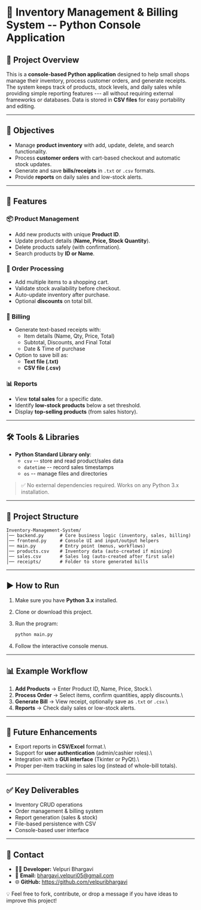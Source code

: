 # 🏪 Inventory Management & Billing System -- Python Console Application

## 📌 Project Overview

This is a **console-based Python application** designed to help small
shops manage their inventory, process customer orders, and generate
receipts.
The system keeps track of products, stock levels, and daily sales while
providing simple reporting features --- all without requiring external
frameworks or databases.
Data is stored in **CSV files** for easy portability and editing.

------------------------------------------------------------------------

## 🎯 Objectives

-   Manage **product inventory** with add, update, delete, and search
    functionality.
-   Process **customer orders** with cart-based checkout and automatic
    stock updates.
-   Generate and save **bills/receipts** in `.txt` or `.csv` formats.
-   Provide **reports** on daily sales and low-stock alerts.

------------------------------------------------------------------------

## 🚀 Features

### 📦 Product Management

-   Add new products with unique **Product ID**.
-   Update product details (**Name, Price, Stock Quantity**).
-   Delete products safely (with confirmation).
-   Search products by **ID or Name**.

### 🛒 Order Processing

-   Add multiple items to a shopping cart.
-   Validate stock availability before checkout.
-   Auto-update inventory after purchase.
-   Optional **discounts** on total bill.

### 🧾 Billing

-   Generate text-based receipts with:
    -   Item details (Name, Qty, Price, Total)
    -   Subtotal, Discounts, and Final Total
    -   Date & Time of purchase
-   Option to save bill as:
    -   **Text file (.txt)**
    -   **CSV file (.csv)**

### 📊 Reports

-   View **total sales** for a specific date.
-   Identify **low-stock products** below a set threshold.
-   Display **top-selling products** (from sales history).

------------------------------------------------------------------------

## 🛠 Tools & Libraries

-   **Python Standard Library only**:
    -   `csv` -- store and read product/sales data
    -   `datetime` -- record sales timestamps
    -   `os` -- manage files and directories

> ✅ No external dependencies required. Works on any Python 3.x
> installation.

------------------------------------------------------------------------

## 📂 Project Structure

    Inventory-Management-System/
    │── backend.py      # Core business logic (inventory, sales, billing)
    │── frontend.py     # Console UI and input/output helpers
    │── main.py         # Entry point (menus, workflows)
    │── products.csv    # Inventory data (auto-created if missing)
    │── sales.csv       # Sales log (auto-created after first sale)
    │── receipts/       # Folder to store generated bills

------------------------------------------------------------------------

## ▶️ How to Run

1.  Make sure you have **Python 3.x** installed.

2.  Clone or download this project.

3.  Run the program:

    ``` bash
    python main.py
    ```

4.  Follow the interactive console menus.

------------------------------------------------------------------------

## 📊 Example Workflow

1.  **Add Products** → Enter Product ID, Name, Price, Stock.\
2.  **Process Order** → Select items, confirm quantities, apply
    discounts.\
3.  **Generate Bill** → View receipt, optionally save as `.txt` or
    `.csv`.\
4.  **Reports** → Check daily sales or low-stock alerts.

------------------------------------------------------------------------

## 📌 Future Enhancements

-   Export reports in **CSV/Excel** format.\
-   Support for **user authentication** (admin/cashier roles).\
-   Integration with a **GUI interface** (Tkinter or PyQt).\
-   Proper per-item tracking in sales log (instead of whole-bill
    totals).

------------------------------------------------------------------------
## ✅ Key Deliverables

-   Inventory CRUD operations
-   Order management & billing system
-   Report generation (sales & stock)
-   File-based persistence with CSV
-   Console-based user interface

------------------------------------------------------------------------
## 📩 Contact

- 👨‍💻 **Developer:** Velpuri Bhargavi
- 📧 **Email:** bhargavi.velpuri05@gmail.com
- 🌐 **GitHub:**
https://github.com/velpuribhargavi

💡 Feel free to fork, contribute, or drop a message if you have ideas to
improve this project!
